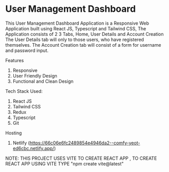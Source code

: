 # User Management Dashboard

This User Management Dashboard Application is a Responsive Web Application built using React JS, Typescript and Tailwind CSS, The Application consists of 2 3 Tabs, Home, User Details and Account Creation
The User Details tab will only to those users, who have registered themselves.
The Account Creation tab will consist of a form for username and password input.

Features
1. Responsive
2. User Friendly Design
3. Functional and Clean Design


Tech Stack Used:
1. React JS
2. Tailwind CSS
3. Redux
4. Typescript
5. Git

Hosting
1. Netlify (https://66c06e6fc2489854e4946da2--comfy-yeot-ed6cbc.netlify.app/)

   
NOTE: THIS PROJECT USES VITE TO CREATE REACT APP , TO CREATE REACT APP USING VITE TYPE "npm create vite@latest"
